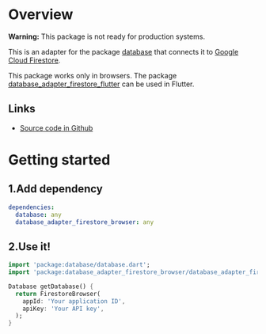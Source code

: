 # Overview
__Warning:__ This package is not ready for production systems.

This is an adapter for the package [database](https://pub.dev/packages/database) that connects it to
[Google Cloud Firestore](https://cloud.google.com/firestore/).

This package works only in browsers. The package [database_adapter_firestore_flutter](https://pub.dev/packages/database_adapter_firestore_flutter)
can be used in Flutter.

## Links
  * [Source code in Github](https://github.com/dint-dev/database/tree/master/adapters/firestore_browser/lib)

# Getting started
## 1.Add dependency
```yaml
dependencies:
  database: any
  database_adapter_firestore_browser: any
```

## 2.Use it!
```dart
import 'package:database/database.dart';
import 'package:database_adapter_firestore_browser/database_adapter_firestore_browser.dart';

Database getDatabase() {
  return FirestoreBrowser(
    appId: 'Your application ID',
    apiKey: 'Your API key',
  );
}
```